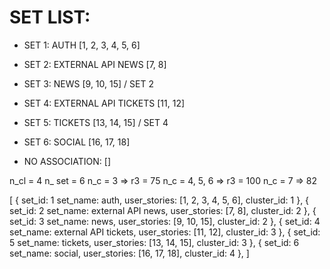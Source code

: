# SET LIST:
- SET 1: AUTH [1, 2, 3, 4, 5, 6]

- SET 2: EXTERNAL API NEWS [7, 8]

- SET 3: NEWS [9, 10, 15] / SET 2

- SET 4: EXTERNAL API TICKETS [11, 12]

- SET 5: TICKETS [13, 14, 15] / SET 4

- SET 6: SOCIAL [16, 17, 18]

- NO ASSOCIATION: []

n_cl = 4
n_ set = 6
n_c = 3 => r3 = 75
n_c = 4, 5, 6 => r3 = 100
n_c = 7 => 82

[
    {
        set_id: 1
        set_name: auth,
        user_stories: [1, 2, 3, 4, 5, 6],
        cluster_id: 1
    },
    {
        set_id: 2
        set_name: external API news,
        user_stories: [7, 8],
        cluster_id: 2
    },
    {
        set_id: 3
        set_name: news,
        user_stories: [9, 10, 15],
        cluster_id: 2
    },
    {
        set_id: 4
        set_name: external API tickets,
        user_stories: [11, 12],
        cluster_id: 3
    },
    {
        set_id: 5
        set_name: tickets,
        user_stories: [13, 14, 15],
        cluster_id: 3
    },
    {
        set_id: 6
        set_name: social,
        user_stories: [16, 17, 18],
        cluster_id: 4
    },
]

